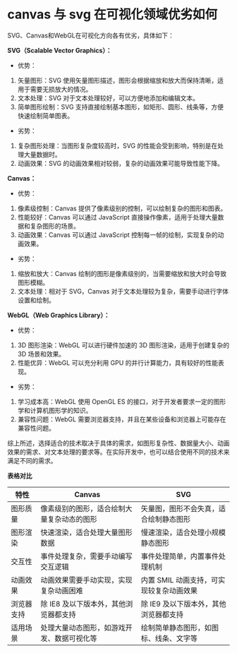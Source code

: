 # canvas 与 svg 在可视化领域优劣如何

SVG、Canvas和WebGL在可视化方向各有优劣，具体如下：

**SVG（Scalable Vector Graphics）：**

- 优势：
1. 矢量图形：SVG 使用矢量图形描述，图形会根据缩放和放大而保持清晰，适用于需要无损放大的情况。
2. 文本处理：SVG 对于文本处理较好，可以方便地添加和编辑文本。
3. 简单图形绘制：SVG 支持直接绘制基本图形，如矩形、圆形、线条等，方便快速绘制简单图表。

- 劣势：
1. 复杂图形处理：当图形复杂度较高时，SVG 的性能会受到影响，特别是在处理大量数据时。
2. 动画效果：SVG 的动画效果相对较弱，复杂的动画效果可能导致性能下降。

**Canvas：**

- 优势：
1. 像素级控制：Canvas 提供了像素级别的控制，可以绘制复杂的图形和图表。
2. 性能较好：Canvas 可以通过 JavaScript 直接操作像素，适用于处理大量数据和复杂图形的场景。
3. 动画效果：Canvas 可以通过 JavaScript 控制每一帧的绘制，实现复杂的动画效果。

- 劣势：
1. 缩放和放大：Canvas 绘制的图形是像素级别的，当需要缩放和放大时会导致图形模糊。
2. 文本处理：相对于 SVG，Canvas 对于文本处理较为复杂，需要手动进行字体设置和绘制。

**WebGL（Web Graphics Library）：**

- 优势：
1. 3D 图形渲染：WebGL 可以进行硬件加速的 3D 图形渲染，适用于创建复杂的 3D 场景和效果。
2. 性能优异：WebGL 可以充分利用 GPU 的并行计算能力，具有较好的性能表现。

- 劣势：
1. 学习成本高：WebGL 使用 OpenGL ES 的接口，对于开发者要求一定的图形学和计算机图形学的知识。
2. 兼容性问题：WebGL 需要浏览器支持，并且在某些设备和浏览器上可能存在兼容性问题。

综上所述，选择适合的技术取决于具体的需求，如图形复杂性、数据量大小、动画效果的需求、对文本处理的要求等。在实际开发中，也可以结合使用不同的技术来满足不同的需求。


**表格对比**

|特性|Canvas|SVG|
|---|---|---|
|图形质量|像素级别的图形，适合绘制大量复杂动态的图形|矢量图，图形不会失真，适合绘制静态图形|
|图形渲染|快速渲染，适合处理大量图形数据|慢速渲染，适合处理小规模静态图形|
|交互性|事件处理复杂，需要手动编写交互逻辑|事件处理简单，内置事件处理机制|
|动画效果|动画效果需要手动实现，实现复杂动画困难|内置 SMIL 动画支持，可实现较复杂动画效果|
|浏览器支持|除 IE8 及以下版本外，其他浏览器都支持|除 IE9 及以下版本外，其他浏览器都支持|
|适用场景|处理大量动态图形，如游戏开发、数据可视化等|绘制简单静态图形，如图标、线条、文字等|